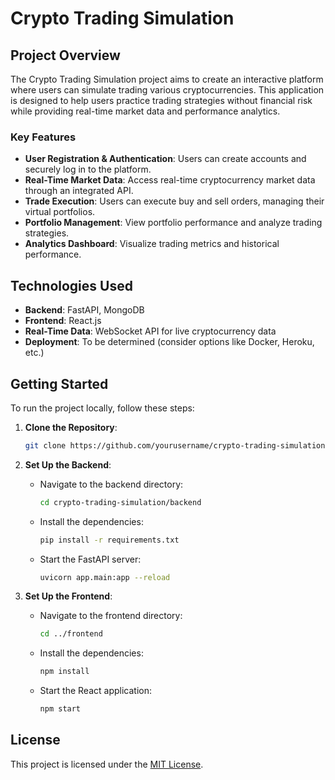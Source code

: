 # Crypto Trading Simulation

## Project Overview

The Crypto Trading Simulation project aims to create an interactive platform where users can simulate trading various cryptocurrencies. This application is designed to help users practice trading strategies without financial risk while providing real-time market data and performance analytics.

### Key Features

- **User Registration & Authentication**: Users can create accounts and securely log in to the platform.
- **Real-Time Market Data**: Access real-time cryptocurrency market data through an integrated API.
- **Trade Execution**: Users can execute buy and sell orders, managing their virtual portfolios.
- **Portfolio Management**: View portfolio performance and analyze trading strategies.
- **Analytics Dashboard**: Visualize trading metrics and historical performance.

## Technologies Used

- **Backend**: FastAPI, MongoDB
- **Frontend**: React.js
- **Real-Time Data**: WebSocket API for live cryptocurrency data
- **Deployment**: To be determined (consider options like Docker, Heroku, etc.)

## Getting Started

To run the project locally, follow these steps:

1. **Clone the Repository**:

   ```bash
   git clone https://github.com/yourusername/crypto-trading-simulation.git
   ```

2. **Set Up the Backend**:

   - Navigate to the backend directory:
     ```bash
     cd crypto-trading-simulation/backend
     ```
   - Install the dependencies:
     ```bash
     pip install -r requirements.txt
     ```
   - Start the FastAPI server:
     ```bash
     uvicorn app.main:app --reload
     ```

3. **Set Up the Frontend**:

   - Navigate to the frontend directory:
     ```bash
     cd ../frontend
     ```
   - Install the dependencies:
     ```bash
     npm install
     ```
   - Start the React application:
     ```bash
     npm start
     ```

## License

This project is licensed under the [MIT License](/LICENSE).

